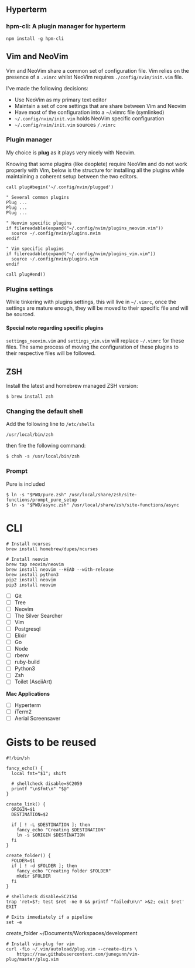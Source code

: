 ## Hyperterm

### hpm-cli: A plugin manager for hyperterm

```
npm install -g hpm-cli
```
## Vim and NeoVim

Vim and NeoVim share a common set of configuration file.
Vim relies on the presence of a `.vimrc` whilst NeoVim requires
`./config/nvim/init.vim` file.

I've made the following decisions:

* Use NeoVim as my primary text editor
* Maintain a set of core settings that are share between Vim and Neovim
* Have most of the configuration into a ~/.vimrc file (symlinked)
* `~/.config/nvim/init.vim` holds NeoVim specific configuration
* `~/.config/nvim/init.vim` sources `/.vimrc`

### Plugin manager

My choice is **plug** as it plays very nicely with Neovim.

Knowing that some plugins (like deoplete) require NeoVim and do not work
properly with Vim, below is the structure for installing all the plugins
while maintaining a coherent setup between the two editors.

```
call plug#begin('~/.config/nvim/plugged')

" Several common plugins
Plug ...
Plug ...
Plug ...

" Neovim specific plugins
if filereadable(expand("~/.config/nvim/plugins_neovim.vim"))
  source ~/.config/nvim/plugins.nvim
endif

" Vim specific plugins
if filereadable(expand("~/.config/nvim/plugins_vim.vim"))
  source ~/.config/nvim/plugins.vim
endif

call plug#end()
```

### Plugins settings

While tinkering with plugins settings, this will live in `~/.vimrc`, once
the settings are mature enough, they will be moved to their specific file
and will be sourced.

#### Special note regarding specific plugins

`settings_neovim.vim` and `settings_vim.vim` will replace `~/.vimrc` for
these files. The same process of moving the configuration of these plugins
to their respective files will be followed.

## ZSH

Install the latest and homebrew managed ZSH version:

```
$ brew install zsh
```

### Changing the default shell

Add the following line to `/etc/shells`

```
/usr/local/bin/zsh
```

then fire the following command:

```
$ chsh -s /usr/local/bin/zsh
```
### Prompt

Pure is included

```
$ ln -s "$PWD/pure.zsh" /usr/local/share/zsh/site-functions/prompt_pure_setup
$ ln -s "$PWD/async.zsh" /usr/local/share/zsh/site-functions/async
```

# CLI

```
# Install ncurses
brew install homebrew/dupes/ncurses
```

```
# Install neovim
brew tap neovim/neovim
brew install neovim --HEAD --with-release
brew install python3
pip2 install neovim
pip3 install neovim
```

* [ ] Git
* [ ] Tree
* [ ] Neovim
* [ ] The Silver Searcher
* [ ] Vim
* [ ] Postgresql
* [ ] Elixir
* [ ] Go
* [ ] Node
* [ ] rbenv
* [ ] ruby-build
* [ ] Python3
* [ ] Zsh
* [ ] Toilet (AsciiArt)

**Mac Applications**

* [ ] Hyperterm
* [ ] iTerm2
* [ ] Aerial Screensaver

# Gists to be reused
```
#!/bin/sh

fancy_echo() {
  local fmt="$1"; shift

  # shellcheck disable=SC2059
  printf "\n$fmt\n" "$@"
}
```

```
create_link() {
  ORIGIN=$1
  DESTINATION=$2

  if [ ! -L $DESTINATION ]; then
    fancy_echo "Creating $DESTINATION"
    ln -s $ORIGIN $DESTINATION
  fi
}
```

```
create_folder() {
  FOLDER=$1
  if [ ! -d $FOLDER ]; then
    fancy_echo "Creating folder $FOLDER"
    mkdir $FOLDER
  fi
}
```


```
# shellcheck disable=SC2154
trap 'ret=$?; test $ret -ne 0 && printf "failed\n\n" >&2; exit $ret' EXIT

# Exits immediately if a pipeline
set -e
```

create_folder ~/Documents/Workspaces/development

```
# Install vim-plug for vim
curl -fLo ~/.vim/autoload/plug.vim --create-dirs \
    https://raw.githubusercontent.com/junegunn/vim-plug/master/plug.vim
```

